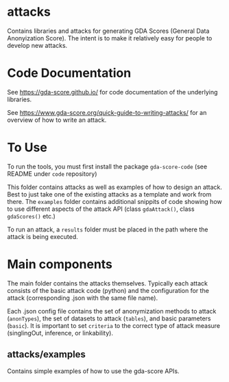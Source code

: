 # attacks

Contains libraries and attacks for generating GDA Scores (General Data Anonyization Score). The intent is to make it relatively easy for people to develop new attacks.

# Code Documentation

See https://gda-score.github.io/ for code documentation of the underlying libraries.

See https://www.gda-score.org/quick-guide-to-writing-attacks/ for an overview of how to write an attack.

# To Use

To run the tools, you must first install the package `gda-score-code` (see README under `code` repository)

This folder contains attacks as well as examples of how to design an attack. Best to just take one of the existing attacks as a template and work from there.  The `examples` folder contains additional snippits of code showing how to use different aspects of the attack API (class `gdaAttack()`, class `gdaScores()` etc.)

To run an attack, a `results` folder must be placed in the path where the attack is being executed.

# Main components

The main folder contains the attacks themselves. Typically each attack consists of the basic attack code (python) and the configuration for the attack (corresponding .json with the same file name).

Each .json config file contains the set of anonymization methods to attack (`anonTypes`), the set of datasets to attack (`tables`), and basic parameters (`basic`). It is important to set `criteria` to the correct type of attack measure (singlingOut, inference, or linkability).

## attacks/examples

Contains simple examples of how to use the gda-score APIs.


